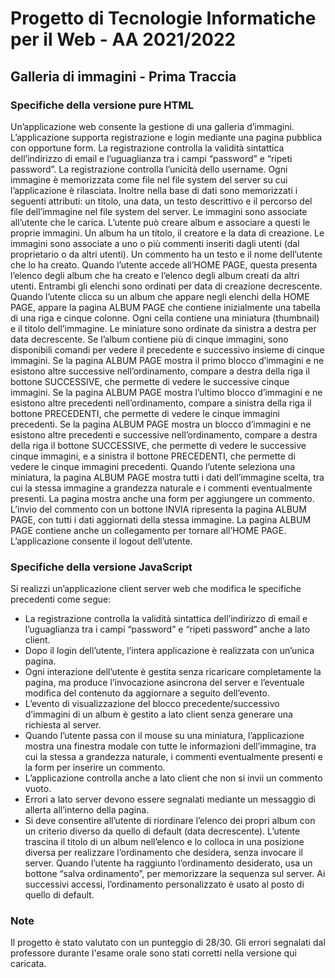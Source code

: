 # Progetto di Tecnologie Informatiche per il Web - AA 2021/2022

## Galleria di immagini - Prima Traccia

### Specifiche della versione pure HTML

Un’applicazione web consente la gestione di una galleria d’immagini. L’applicazione supporta registrazione e login mediante una pagina pubblica con opportune form. La registrazione controlla la validità sintattica dell’indirizzo di email e l’uguaglianza tra i campi “password” e “ripeti password”. La registrazione controlla l’unicità dello username. Ogni immagine è memorizzata come file nel file system del server su cui l’applicazione è rilasciata. Inoltre nella base di dati sono memorizzati i seguenti attributi: un titolo, una data, un testo descrittivo e il percorso del file dell’immagine nel file system del server. Le immagini sono associate all’utente che le carica. L’utente può creare album e associare a questi le proprie immagini. Un album ha un titolo, il creatore e la data di creazione. Le immagini sono associate a uno o più commenti inseriti dagli utenti (dal proprietario o da altri utenti). Un commento ha un testo e il nome dell’utente che lo ha creato. Quando l’utente accede all’HOME PAGE, questa presenta l’elenco degli album che ha creato e l’elenco degli album creati da altri utenti. Entrambi gli elenchi sono ordinati per data di creazione decrescente. Quando l’utente clicca su un album che appare negli elenchi della HOME PAGE, appare la pagina ALBUM PAGE che contiene inizialmente una tabella di una riga e cinque colonne. Ogni cella contiene una miniatura (thumbnail) e il titolo dell’immagine. Le miniature sono ordinate da sinistra a destra per data decrescente. Se l’album contiene più di cinque immagini, sono disponibili comandi per vedere il precedente e successivo insieme di cinque immagini. Se la pagina ALBUM PAGE mostra il primo blocco d’immagini e ne esistono altre successive nell’ordinamento, compare a destra della riga il bottone SUCCESSIVE, che permette di vedere le successive cinque immagini. Se la pagina ALBUM PAGE mostra l’ultimo blocco d’immagini e ne esistono altre precedenti nell’ordinamento, compare a sinistra della riga il bottone PRECEDENTI, che permette di vedere le cinque immagini precedenti. Se la pagina ALBUM PAGE mostra un blocco d’immagini e ne esistono altre precedenti e successive nell’ordinamento, compare a destra della riga il bottone SUCCESSIVE, che permette di vedere le successive cinque immagini, e a sinistra il bottone PRECEDENTI, che permette di vedere le cinque immagini precedenti. Quando l’utente seleziona una miniatura, la pagina ALBUM PAGE mostra tutti i dati dell’immagine scelta, tra cui la stessa immagine a grandezza naturale e i commenti eventualmente presenti. La pagina mostra anche una form per aggiungere un commento. L’invio del commento con un bottone INVIA ripresenta la pagina ALBUM PAGE, con tutti i dati aggiornati della stessa immagine. La pagina ALBUM PAGE contiene anche un collegamento per tornare all’HOME PAGE. L’applicazione consente il logout dell’utente.

### Specifiche della versione JavaScript

Si realizzi un’applicazione client server web che modifica le specifiche precedenti come segue:
- La registrazione controlla la validità sintattica dell’indirizzo di email e l’uguaglianza tra i campi “password” e “ripeti password” anche a lato client.
- Dopo il login dell’utente, l’intera applicazione è realizzata con un’unica pagina.
- Ogni interazione dell’utente è gestita senza ricaricare completamente la pagina, ma produce l’invocazione asincrona del server e l’eventuale modifica del contenuto da aggiornare a seguito dell’evento.
- L’evento di visualizzazione del blocco precedente/successivo d’immagini di un album è gestito a lato client senza generare una richiesta al server.
- Quando l’utente passa con il mouse su una miniatura, l’applicazione mostra una finestra modale con tutte le informazioni dell’immagine, tra cui la stessa a grandezza naturale, i commenti eventualmente presenti e la form per inserire un commento.
- L’applicazione controlla anche a lato client che non si invii un commento vuoto.
- Errori a lato server devono essere segnalati mediante un messaggio di allerta all’interno della pagina.
- Si deve consentire all’utente di riordinare l’elenco dei propri album con un criterio diverso da quello di default (data decrescente). L’utente trascina il titolo di un album nell’elenco e lo colloca in una posizione diversa per realizzare l’ordinamento che desidera, senza invocare il server. Quando l’utente ha raggiunto l’ordinamento desiderato, usa un bottone “salva ordinamento”, per memorizzare la sequenza sul server. Ai successivi accessi, l’ordinamento personalizzato è usato al posto di quello di default.

### Note

Il progetto è stato valutato con un punteggio di 28/30. Gli errori segnalati dal professore durante l'esame orale sono stati corretti nella versione qui caricata.
